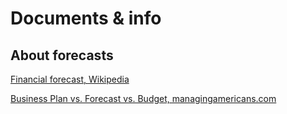 # Documents & info

## About forecasts

[Financial forecast, Wikipedia](https://en.wikipedia.org/wiki/Financial_forecast)

[Business Plan vs. Forecast vs. Budget, managingamericans.com](http://www.managingamericans.com/Executive-Leadership-General-Management/Success/Business-Plan-vs-Forecast-vs-Budget-392.htm)
